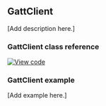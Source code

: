 ## GattClient

[Add description here.]

### GattClient class reference

[![View code](https://www.mbed.com/embed/?type=library)](http://os-doc-builder.test.mbed.com/docs/v5.9/mbed-os-api-doxy/class_gatt_client.html)

### GattClient example

[Add example here.]
